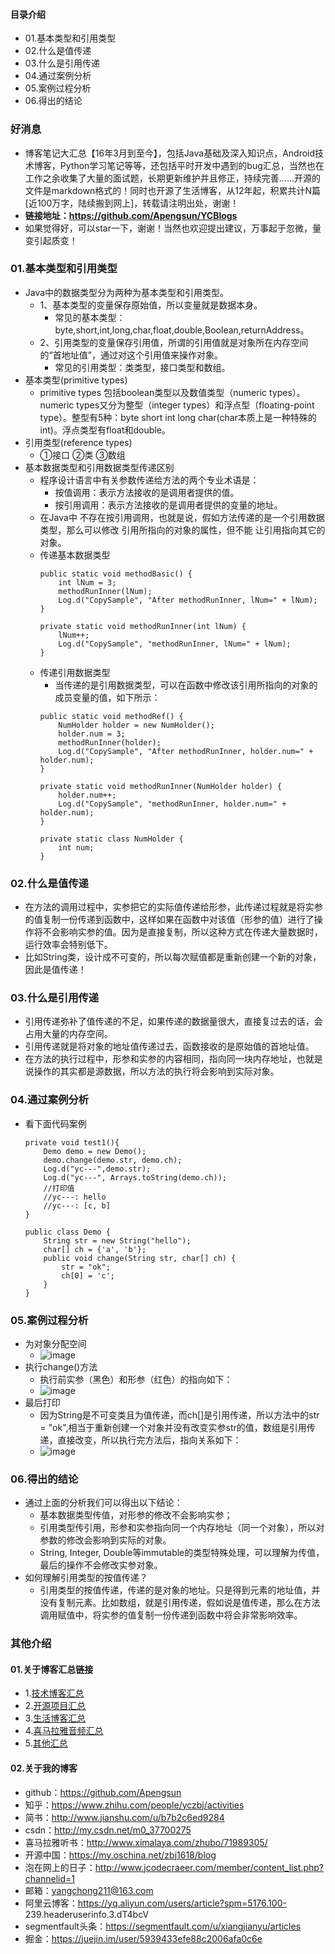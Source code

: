#### 目录介绍
- 01.基本类型和引用类型
- 02.什么是值传递
- 03.什么是引用传递
- 04.通过案例分析
- 05.案例过程分析
- 06.得出的结论



### 好消息
- 博客笔记大汇总【16年3月到至今】，包括Java基础及深入知识点，Android技术博客，Python学习笔记等等，还包括平时开发中遇到的bug汇总，当然也在工作之余收集了大量的面试题，长期更新维护并且修正，持续完善……开源的文件是markdown格式的！同时也开源了生活博客，从12年起，积累共计N篇[近100万字，陆续搬到网上]，转载请注明出处，谢谢！
- **链接地址：https://github.com/Apengsun/YCBlogs**
- 如果觉得好，可以star一下，谢谢！当然也欢迎提出建议，万事起于忽微，量变引起质变！





### 01.基本类型和引用类型
- Java中的数据类型分为两种为基本类型和引用类型。
    - 1、基本类型的变量保存原始值，所以变量就是数据本身。
        - 常见的基本类型：byte,short,int,long,char,float,double,Boolean,returnAddress。
    - 2、引用类型的变量保存引用值，所谓的引用值就是对象所在内存空间的“首地址值”，通过对这个引用值来操作对象。
        - 常见的引用类型：类类型，接口类型和数组。
- 基本类型(primitive types)
    - primitive types 包括boolean类型以及数值类型（numeric types）。numeric types又分为整型（integer types）和浮点型（floating-point type）。整型有5种：byte short int long char(char本质上是一种特殊的int)。浮点类型有float和double。
- 引用类型(reference types)
    - ①接口 ②类 ③数组
- 基本数据类型和引用数据类型传递区别
    - 程序设计语言中有关参数传递给方法的两个专业术语是：
        - 按值调用：表示方法接收的是调用者提供的值。
        - 按引用调用：表示方法接收的是调用者提供的变量的地址。
    - 在Java中 不存在按引用调用，也就是说，假如方法传递的是一个引用数据类型，那么可以修改 引用所指向的对象的属性，但不能 让引用指向其它的对象。
    - 传递基本数据类型
        ```
        public static void methodBasic() {
            int lNum = 3;
            methodRunInner(lNum);
            Log.d("CopySample", "After methodRunInner, lNum=" + lNum);
        }
        
        private static void methodRunInner(int lNum) {
            lNum++;
            Log.d("CopySample", "methodRunInner, lNum=" + lNum);
        }
        ```
    - 传递引用数据类型
        - 当传递的是引用数据类型，可以在函数中修改该引用所指向的对象的成员变量的值，如下所示：
        ```
        public static void methodRef() {
            NumHolder holder = new NumHolder();
            holder.num = 3;
            methodRunInner(holder);
            Log.d("CopySample", "After methodRunInner, holder.num=" + holder.num);
        }
        
        private static void methodRunInner(NumHolder holder) {
            holder.num++;
            Log.d("CopySample", "methodRunInner, holder.num=" + holder.num);
        }
        
        private static class NumHolder {
            int num;
        }
        ```


### 02.什么是值传递
- 在方法的调用过程中，实参把它的实际值传递给形参，此传递过程就是将实参的值复制一份传递到函数中，这样如果在函数中对该值（形参的值）进行了操作将不会影响实参的值。因为是直接复制，所以这种方式在传递大量数据时，运行效率会特别低下。
- 比如String类，设计成不可变的，所以每次赋值都是重新创建一个新的对象，因此是值传递！


### 03.什么是引用传递
- 引用传递弥补了值传递的不足，如果传递的数据量很大，直接复过去的话，会占用大量的内存空间。
- 引用传递就是将对象的地址值传递过去，函数接收的是原始值的首地址值。
- 在方法的执行过程中，形参和实参的内容相同，指向同一块内存地址，也就是说操作的其实都是源数据，所以方法的执行将会影响到实际对象。






### 04.通过案例分析
- 看下面代码案例
    ```
    private void test1(){
        Demo demo = new Demo();
        demo.change(demo.str, demo.ch);
        Log.d("yc---",demo.str);
        Log.d("yc---", Arrays.toString(demo.ch));
        //打印值
        //yc---: hello
        //yc---: [c, b]
    }
    
    public class Demo {
        String str = new String("hello");
        char[] ch = {'a', 'b'};
        public void change(String str, char[] ch) {
            str = "ok";
            ch[0] = 'c';
        }
    }
    ```



### 05.案例过程分析
- 为对象分配空间
    - ![image](https://upload-images.jianshu.io/upload_images/4432347-56468ab4f7dc848f.png?imageMogr2/auto-orient/strip%7CimageView2/2/w/1240)
- 执行change()方法
    - 执行前实参（黑色）和形参（红色）的指向如下：
    - ![image](https://upload-images.jianshu.io/upload_images/4432347-9b599a69970d3bc5.png?imageMogr2/auto-orient/strip%7CimageView2/2/w/1240)
- 最后打印
    - 因为String是不可变类且为值传递，而ch[]是引用传递，所以方法中的str = "ok",相当于重新创建一个对象并没有改变实参str的值，数组是引用传递，直接改变，所以执行完方法后，指向关系如下：
    - ![image](https://upload-images.jianshu.io/upload_images/4432347-f75afffa63e84718.png?imageMogr2/auto-orient/strip%7CimageView2/2/w/1240)




### 06.得出的结论
- 通过上面的分析我们可以得出以下结论：
    - 基本数据类型传值，对形参的修改不会影响实参；
    - 引用类型传引用，形参和实参指向同一个内存地址（同一个对象），所以对参数的修改会影响到实际的对象。
    - String, Integer, Double等immutable的类型特殊处理，可以理解为传值，最后的操作不会修改实参对象。
- 如何理解引用类型的按值传递？
    - 引用类型的按值传递，传递的是对象的地址。只是得到元素的地址值，并没有复制元素。比如数组，就是引用传递，假如说是值传递，那么在方法调用赋值中，将实参的值复制一份传递到函数中将会非常影响效率。


### 其他介绍
#### 01.关于博客汇总链接
- 1.[技术博客汇总](https://www.jianshu.com/p/614cb839182c)
- 2.[开源项目汇总](https://blog.csdn.net/m0_37700275/article/details/80863574)
- 3.[生活博客汇总](https://blog.csdn.net/m0_37700275/article/details/79832978)
- 4.[喜马拉雅音频汇总](https://www.jianshu.com/p/f665de16d1eb)
- 5.[其他汇总](https://www.jianshu.com/p/53017c3fc75d)



#### 02.关于我的博客
- github：https://github.com/Apengsun
- 知乎：https://www.zhihu.com/people/yczbj/activities
- 简书：http://www.jianshu.com/u/b7b2c6ed9284
- csdn：http://my.csdn.net/m0_37700275
- 喜马拉雅听书：http://www.ximalaya.com/zhubo/71989305/
- 开源中国：https://my.oschina.net/zbj1618/blog
- 泡在网上的日子：http://www.jcodecraeer.com/member/content_list.php?channelid=1
- 邮箱：yangchong211@163.com
- 阿里云博客：https://yq.aliyun.com/users/article?spm=5176.100- 239.headeruserinfo.3.dT4bcV
- segmentfault头条：https://segmentfault.com/u/xiangjianyu/articles
- 掘金：https://juejin.im/user/5939433efe88c2006afa0c6e




